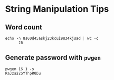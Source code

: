 # String Manipulation Tips

## Word count

```
echo -n 8s00d45askj23kcui9834kjsad | wc -c
      26
```

## Generate password with `pwgen`

```
pwgen 16 1 -s
RaJza22oYThpR0Du
```